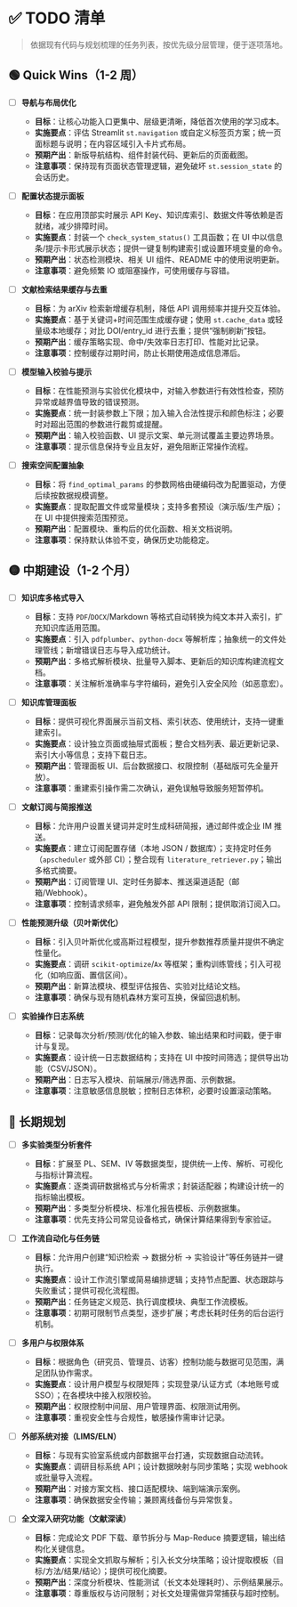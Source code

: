 # ✅ TODO 清单

> 依据现有代码与规划梳理的任务列表，按优先级分层管理，便于逐项落地。

## 🟢 Quick Wins（1-2 周）

- [ ] **导航与布局优化**
  - **目标**：让核心功能入口更集中、层级更清晰，降低首次使用的学习成本。
  - **实施要点**：评估 Streamlit `st.navigation` 或自定义标签页方案；统一页面标题与说明；在内容区域引入卡片式布局。
  - **预期产出**：新版导航结构、组件封装代码、更新后的页面截图。
  - **注意事项**：保持现有页面状态管理逻辑，避免破坏 `st.session_state` 的会话历史。

- [ ] **配置状态提示面板**
  - **目标**：在应用顶部实时展示 API Key、知识库索引、数据文件等依赖是否就绪，减少排障时间。
  - **实施要点**：封装一个 `check_system_status()` 工具函数；在 UI 中以信息条/提示卡形式展示状态；提供一键复制构建索引或设置环境变量的命令。
  - **预期产出**：状态检测模块、相关 UI 组件、README 中的使用说明更新。
  - **注意事项**：避免频繁 IO 或阻塞操作，可使用缓存与容错。

- [ ] **文献检索结果缓存与去重**
  - **目标**：为 arXiv 检索新增缓存机制，降低 API 调用频率并提升交互体验。
  - **实施要点**：基于关键词+时间范围生成缓存键；使用 `st.cache_data` 或轻量级本地缓存；对比 DOI/entry_id 进行去重；提供“强制刷新”按钮。
  - **预期产出**：缓存策略实现、命中/失效率日志打印、性能对比记录。
  - **注意事项**：控制缓存过期时间，防止长期使用造成信息滞后。

- [ ] **模型输入校验与提示**
  - **目标**：在性能预测与实验优化模块中，对输入参数进行有效性检查，预防异常或越界值导致的错误预测。
  - **实施要点**：统一封装参数上下限；加入输入合法性提示和颜色标注；必要时对超出范围的参数进行裁剪或提醒。
  - **预期产出**：输入校验函数、UI 提示文案、单元测试覆盖主要边界场景。
  - **注意事项**：提示信息保持专业且友好，避免阻断正常操作流程。

- [ ] **搜索空间配置抽象**
  - **目标**：将 `find_optimal_params` 的参数网格由硬编码改为配置驱动，方便后续按数据规模调整。
  - **实施要点**：提取配置文件或常量模块；支持多套预设（演示版/生产版）；在 UI 中提供搜索范围预览。
  - **预期产出**：配置模块、重构后的优化函数、相关文档说明。
  - **注意事项**：保持默认体验不变，确保历史功能稳定。

## 🟡 中期建设（1-2 个月）

- [ ] **知识库多格式导入**
  - **目标**：支持 `PDF`/`DOCX`/Markdown 等格式自动转换为纯文本并入索引，扩充知识库适用范围。
  - **实施要点**：引入 `pdfplumber`、`python-docx` 等解析库；抽象统一的文件处理管线；新增错误日志与导入成功统计。
  - **预期产出**：多格式解析模块、批量导入脚本、更新后的知识库构建流程文档。
  - **注意事项**：关注解析准确率与字符编码，避免引入安全风险（如恶意宏）。

- [ ] **知识库管理面板**
  - **目标**：提供可视化界面展示当前文档、索引状态、使用统计，支持一键重建索引。
  - **实施要点**：设计独立页面或抽屉式面板；整合文档列表、最近更新记录、索引大小等信息；支持下载日志。
  - **预期产出**：管理面板 UI、后台数据接口、权限控制（基础版可先全量开放）。
  - **注意事项**：重建索引操作需二次确认，避免误触导致服务短暂停机。

- [ ] **文献订阅与简报推送**
  - **目标**：允许用户设置关键词并定时生成科研简报，通过邮件或企业 IM 推送。
  - **实施要点**：建立订阅配置存储（本地 JSON / 数据库）；支持定时任务（`apscheduler` 或外部 CI）；整合现有 `literature_retriever.py`；输出多格式摘要。
  - **预期产出**：订阅管理 UI、定时任务脚本、推送渠道适配（邮箱/Webhook）。
  - **注意事项**：控制请求频率，避免触发外部 API 限制；提供取消订阅入口。

- [ ] **性能预测升级（贝叶斯优化）**
  - **目标**：引入贝叶斯优化或高斯过程模型，提升参数推荐质量并提供不确定性量化。
  - **实施要点**：调研 `scikit-optimize`/`Ax` 等框架；重构训练管线；引入可视化（如响应面、置信区间）。
  - **预期产出**：新算法模块、模型评估报告、实验对比结论文档。
  - **注意事项**：确保与现有随机森林方案可互换，保留回退机制。

- [ ] **实验操作日志系统**
  - **目标**：记录每次分析/预测/优化的输入参数、输出结果和时间戳，便于审计与复现。
  - **实施要点**：设计统一日志数据结构；支持在 UI 中按时间筛选；提供导出功能（CSV/JSON）。
  - **预期产出**：日志写入模块、前端展示/筛选界面、示例数据。
  - **注意事项**：注意敏感信息脱敏；控制日志体积，必要时设置滚动策略。

## 🔵 长期规划

- [ ] **多实验类型分析套件**
  - **目标**：扩展至 PL、SEM、IV 等数据类型，提供统一上传、解析、可视化与指标计算流程。
  - **实施要点**：逐类调研数据格式与分析需求；封装适配器；构建设计统一的指标输出模板。
  - **预期产出**：多类型分析模块、标准化报告模板、示例数据集。
  - **注意事项**：优先支持公司常见设备格式，确保计算结果得到专家验证。

- [ ] **工作流自动化与任务链**
  - **目标**：允许用户创建“知识检索 → 数据分析 → 实验设计”等任务链并一键执行。
  - **实施要点**：设计工作流引擎或简易编排逻辑；支持节点配置、状态跟踪与失败重试；提供可视化流程图。
  - **预期产出**：任务链定义规范、执行调度模块、典型工作流模板。
  - **注意事项**：初期可限制节点类型，逐步扩展；考虑长耗时任务的后台运行机制。

- [ ] **多用户与权限体系**
  - **目标**：根据角色（研究员、管理员、访客）控制功能与数据可见范围，满足团队协作需求。
  - **实施要点**：设计用户模型与权限矩阵；实现登录/认证方式（本地账号或 SSO）；在各模块中接入权限校验。
  - **预期产出**：权限控制中间层、用户管理界面、权限测试用例。
  - **注意事项**：重视安全性与合规性，敏感操作需审计记录。

- [ ] **外部系统对接（LIMS/ELN）**
  - **目标**：与现有实验室系统或内部数据平台打通，实现数据自动流转。
  - **实施要点**：调研目标系统 API；设计数据映射与同步策略；实现 webhook 或批量导入流程。
  - **预期产出**：对接方案文档、接口适配模块、端到端演示案例。
  - **注意事项**：确保数据安全传输；兼顾离线备份与异常恢复。

- [ ] **全文深入研究功能（文献深读）**
  - **目标**：完成论文 PDF 下载、章节拆分与 Map-Reduce 摘要逻辑，输出结构化关键信息。
  - **实施要点**：实现全文抓取与解析；引入长文分块策略；设计提取模板（目标/方法/结果/结论）；提供可视化摘要。
  - **预期产出**：深度分析模块、性能测试（长文本处理耗时）、示例结果展示。
  - **注意事项**：尊重版权与访问限制；对长文处理需做异常捕获与超时控制。
